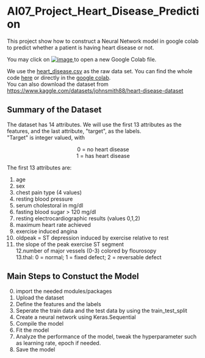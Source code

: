 # AI07_Project_Heart_Disease_Prediction

This project show how to construct a Neural Network model in google colab to predict whether a patient is having heart disease or not.

You may click on [![image](https://user-images.githubusercontent.com/108325848/180697976-7db0c631-5842-47eb-bda3-aa398e4048e2.png)
](https://colab.research.google.com/?utm_source=scs-index) to open a new Google Colab file. 

We use the [heart_disease.csv](heart_disease.csv) as the raw data set.
You can find the whole code [here](Project_1_Heart_Disease_Prediction.ipynb) or directly in the [google colab](https://colab.research.google.com/drive/1UBavWuPHAuDjxr5M8N5wjGck5J8FT3c7#scrollTo=7Wdzx9gqPeGH). <br>
You can also download the dataset from https://www.kaggle.com/datasets/johnsmith88/heart-disease-dataset

## Summary of the Dataset
The dataset has 14 attributes. We will use the first 13 attributes as the features, and the last attribute, "target", as the labels. <br>
"Target" is integer valued, with <br>
<p align="center">
0 = no heart disease <br> 
1 = has heart disease    
</p>

The first 13 attributes are:<br>
1. age <br>
2. sex <br>
3. chest pain type (4 values) <br>
4. resting blood pressure <br>
5. serum cholestoral in mg/dl <br>
6. fasting blood sugar > 120 mg/dl <br>
7. resting electrocardiographic results (values 0,1,2) <br>
8. maximum heart rate achieved <br>
9. exercise induced angina <br>
10. oldpeak = ST depression induced by exercise relative to rest <br>
11. the slope of the peak exercise ST segment <br>
12.number of major vessels (0-3) colored by flourosopy <br>
13.thal: 0 = normal; 1 = fixed defect; 2 = reversable defect <br>

## Main Steps to Constuct the Model
0. import the needed modules/packages <br>
1. Upload the dataset <br>
2. Define the features and the labels <br>
3. Seperate the train data and the test data by using the train_test_split <br>
4. Create a neural network using Keras.Sequential <br>
5. Compile the model <br>
6. Fit the model <br>
7. Analyze the performance of the model, tweak the hyperparameter such as learning rate, epoch if needed. <br>
8. Save the model <br>

